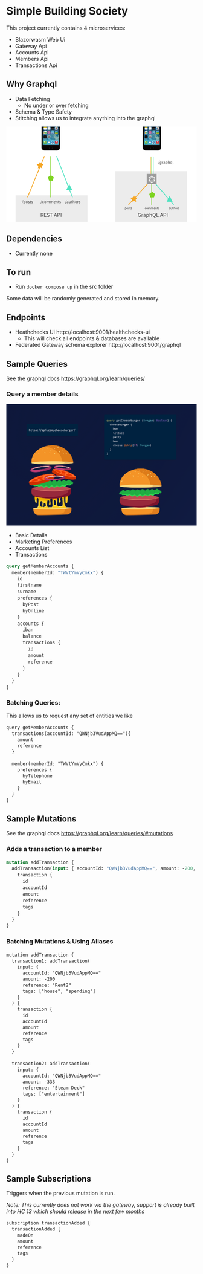 #  Simple Building Society 

This project currently contains 4 microservices:

* Blazorwasm Web Ui
* Gateway Api
* Accounts Api
* Members Api
* Transactions Api

## Why Graphql

* Data Fetching
  * No under or over fetching
* Schema & Type Safety
* Stitching allows us to integrate anything into the graphql

![Why Graphql](docs/images/requests.png "Why Graphql")


## Dependencies
* Currently none

## To run
* Run `docker compose up` in the src folder

Some data will be randomly generated and stored in memory.

## Endpoints
* Heathchecks Ui http://localhost:9001/healthchecks-ui
  * This will check all endpoints & databases are available
* Federated Gateway schema explorer http://localhost:9001/graphql

## Sample Queries

See the graphql docs https://graphql.org/learn/queries/

### Query a member details

![Why Graphql](docs/images/burger.png "Why Graphql")

* Basic Details
* Marketing Preferences
* Accounts List
* Transactions

```graphql
query getMemberAccounts {
  member(memberId: "TWVtYmVyCmkx") {
    id
    firstname
    surname
    preferences {
      byPost
      byOnline
    }
    accounts {
      iban
      balance
      transactions {
        id
        amount
        reference
      }
    }
  }
}
```

### Batching Queries:

This allows us to request any set of entities we like
```
query getMemberAccounts {
  transactions(accountId: "QWNjb3VudAppMQ=="){
    amount
    reference
  }

  member(memberId: "TWVtYmVyCmkx") {
    preferences {
      byTelephone
      byEmail
    }
  }
}
```

## Sample Mutations

See the graphql docs https://graphql.org/learn/queries/#mutations

### Adds a transaction to a member

```graphql
mutation addTransaction {
  addTransaction(input: { accountId: "QWNjb3VudAppMQ==", amount: -200, reference: "Rent2",  tags: ["house", "spending"] }) {
    transaction {
      id
      accountId
      amount
      reference
      tags
    }
  }
}
```

### Batching Mutations & Using Aliases
```
mutation addTransaction {
  transaction1: addTransaction(
    input: {
      accountId: "QWNjb3VudAppMQ=="
      amount: -200
      reference: "Rent2"
      tags: ["house", "spending"]
    }
  ) {
    transaction {
      id
      accountId
      amount
      reference
      tags
    }
  }

  transaction2: addTransaction(
    input: {
      accountId: "QWNjb3VudAppMQ=="
      amount: -333
      reference: "Steam Deck"
      tags: ["entertainment"]
    }
  ) {
    transaction {
      id
      accountId
      amount
      reference
      tags
    }
  }
}

```

## Sample Subscriptions
Triggers when the previous mutation is run.

*Note: This currently does not work via the gateway, support is already built into HC 13 which should release in the next few months*

```
subscription transactionAdded {
  transactionAdded {
    madeOn
    amount
    reference
    tags
  }
}
```

